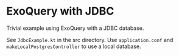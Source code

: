 # ExoQuery with JDBC
Trivial example using ExoQuery with a JDBC database.

See `JdbcExample.kt` in the src directory. Use `application.conf` and `makeLocalPostgresController` to use a local database.
